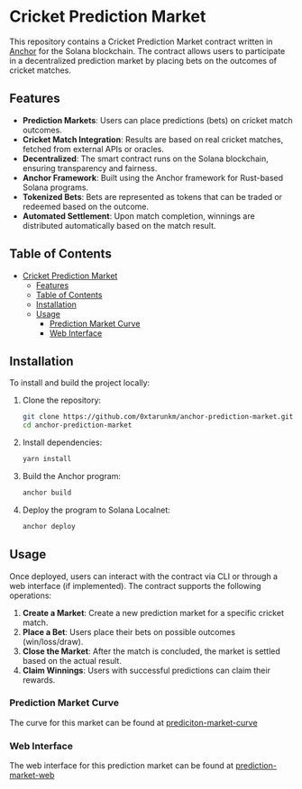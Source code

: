 # Cricket Prediction Market

This repository contains a Cricket Prediction Market contract written in [Anchor](https://project-serum.github.io/anchor/) for the Solana blockchain. The contract allows users to participate in a decentralized prediction market by placing bets on the outcomes of cricket matches.

## Features

- **Prediction Markets**: Users can place predictions (bets) on cricket match outcomes.
- **Cricket Match Integration**: Results are based on real cricket matches, fetched from external APIs or oracles.
- **Decentralized**: The smart contract runs on the Solana blockchain, ensuring transparency and fairness.
- **Anchor Framework**: Built using the Anchor framework for Rust-based Solana programs.
- **Tokenized Bets**: Bets are represented as tokens that can be traded or redeemed based on the outcome.
- **Automated Settlement**: Upon match completion, winnings are distributed automatically based on the match result.

## Table of Contents

- [Cricket Prediction Market](#cricket-prediction-market)
  - [Features](#features)
  - [Table of Contents](#table-of-contents)
  - [Installation](#installation)
  - [Usage](#usage)
    - [Prediction Market Curve](#prediction-market-curve)
    - [Web Interface](#web-interface)

## Installation

To install and build the project locally:

1. Clone the repository:

   ```bash
   git clone https://github.com/0xtarunkm/anchor-prediction-market.git
   cd anchor-prediction-market
   ```

2. Install dependencies:

   ```bash
   yarn install
   ```

3. Build the Anchor program:

   ```bash
   anchor build
   ```

4. Deploy the program to Solana Localnet:

   ```bash
   anchor deploy
   ```

## Usage

Once deployed, users can interact with the contract via CLI or through a web interface (if implemented). The contract supports the following operations:

1. **Create a Market**: Create a new prediction market for a specific cricket match.
2. **Place a Bet**: Users place their bets on possible outcomes (win/loss/draw).
3. **Close the Market**: After the match is concluded, the market is settled based on the actual result.
4. **Claim Winnings**: Users with successful predictions can claim their rewards.

### Prediction Market Curve

The curve for this market can be found at [prediciton-market-curve](https://github.com/0xtarunkm/prediction-market-curve/)

### Web Interface

The web interface for this prediction market can be found at [prediction-market-web](https://github.com/0xtarunkm/cricbet-prediction-market.git)
